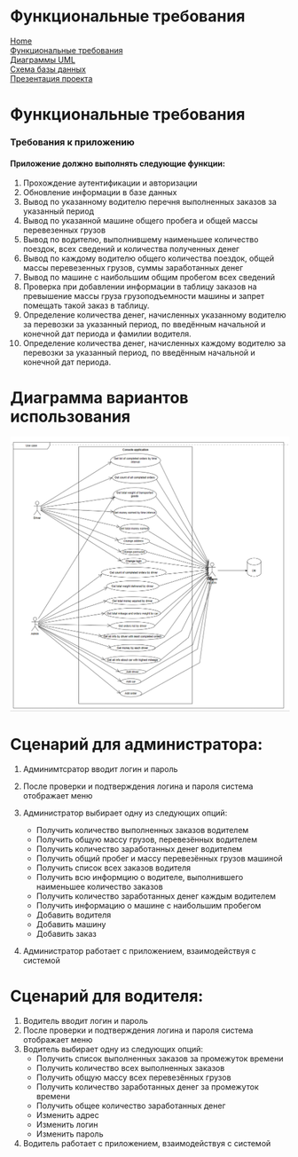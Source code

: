 # Функциональные требования

[Home](../index.md)    
[Функциональные требования](functionalRequirements.md)  
[Диаграммы UML](diagramUML.md)  
[Схема базы данных](databaseSchema.md)  
[Презентация проекта](projectPresentation.md) 

# Функциональные требования

### Требования к приложению

#### Приложение должно выполнять следующие функции:
1. Прохождение аутентификации и авторизации
2. Обновление информации в базе данных
3. Вывод по указанному водителю перечня выполненных заказов за указанный период
4. Вывод по указанной машине общего пробега и общей массы перевезенных грузов
5. Вывод по водителю, выполнившему наименьшее количество поездок, всех сведений и количества полученных денег
6. Вывод по каждому водителю общего количества поездок, общей массы перевезенных грузов, суммы заработанных денег
7. Вывод по машине с наибольшим общим пробегом всех сведений
8. Проверка при добавлении информации в таблицу заказов на превышение массы груза грузоподъемности машины и запрет помещать такой заказ в таблицу.
9. Определение количества денег, начисленных указанному водителю за перевозки за указанный период, по введённым начальной и конечной дат периода и фамилии водителя.
10. Определение количества денег, начисленных каждому водителю за перевозки за указанный период, по введённым начальной и конечной дат периода.

# Диаграмма вариантов использования
![use_case](https://github.com/fpmi-tp2024/tpmp-rvn-lab5-libra/blob/6ed8aa7117b954beda18f5ad4e92710aa1b4f257/UML%20diagrams/use_case.png)

# Сценарий для администратора:

1. Админимтсратор вводит логин и пароль
2. После проверки и подтверждения логина и пароля система отображает меню
3. Администратор выбирает одну из следующих опций:
    * Получить количество выполненных заказов водителем
    * Получить общую массу грузов, перевезённых водителем
    * Получить количество заработанных денег водителем
    * Получить общий пробег и массу перевезённых грузов машиной
    * Получить список всех заказов водителя
    * Получить всю информцию о водителе, выполнившего наименьшее количество заказов
    * Получить количество заработанных денег каждым водителем
    * Получить информацию о машине с наибольшим пробегом
    * Добавить водителя
    * Добавить машину
    * Добавить заказ

4. Администратор работает с приложением, взаимодействуя с системой

# Сценарий для водителя:
1. Водитель вводит логин и пароль
2. После проверки и подтверждения логина и пароля система отображает меню
3. Водитель выбирает одну из следующих опций:
    * Получить список выполненных заказов за промежуток времени
    * Получить количество всех выполненных заказов
    * Получить общую массу всех перевезённых грузов
    * Получить количество заработанных денег за промежуток времени
    * Получить общее количество заработанных денег
    * Изменить адрес
    * Изменить логин
    * Изменить пароль
4. Водитель работает с приложением, взаимодействуя с системой
